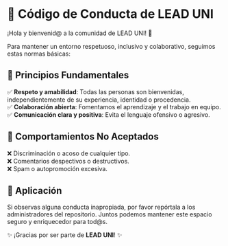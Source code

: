 # 📜 Código de Conducta de LEAD UNI  

¡Hola y bienvenid@ a la comunidad de LEAD UNI! 🎉  

Para mantener un entorno respetuoso, inclusivo y colaborativo, seguimos estas normas básicas:  

## 🤝 Principios Fundamentales  

✅ **Respeto y amabilidad**: Todas las personas son bienvenidas, independientemente de su experiencia, identidad o procedencia.  
✅ **Colaboración abierta**: Fomentamos el aprendizaje y el trabajo en equipo.  
✅ **Comunicación clara y positiva**: Evita el lenguaje ofensivo o agresivo.  

## 🚫 Comportamientos No Aceptados  

❌ Discriminación o acoso de cualquier tipo.  
❌ Comentarios despectivos o destructivos.  
❌ Spam o autopromoción excesiva.  

## 📢 Aplicación  

Si observas alguna conducta inapropiada, por favor repórtala a los administradores del repositorio. Juntos podemos mantener este espacio seguro y enriquecedor para tod@s.  

✨ ¡Gracias por ser parte de **LEAD UNI**! ✨  
